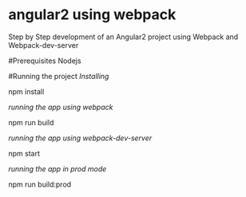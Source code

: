 # angular2 using webpack
Step by Step development of an Angular2 project using Webpack and Webpack-dev-server

#Prerequisites
Nodejs

#Running the project
*Installing*

npm install

*running the app using webpack*

npm run build

*running the app using webpack-dev-server*

npm start

*running the app in prod mode*

npm run build:prod
